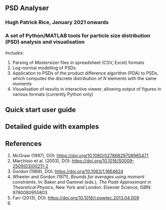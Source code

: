 ## **PSD Analyser**

### Hugh Patrick Rice, January 2021 onwards

### **A set of Python/MATLAB tools for particle size distribution (PSD) analysis and visualisation**

*Includes:*
1. Parsing of *Mastersizer* files in spreadsheet (CSV, Excel) formats
2. Log-normal modelling of PSDs
3. Application to PSDs of the product difference algorithm (PDA) to PSDs, which computes the discrete distribution of *N* elements with the same moments
4. Visualisation of results in interactive viewer, allowing output of figures in various formats (currently Python only)

## Quick start user guide

## Detailed guide with examples

## References

1. McGraw (1997), DOI: https://doi.org/10.1080/02786829708965471
2. Marchisio et al. (2003), DOI: https://doi.org/10.1016/S0009-2509(03)00211-2
3. Gordon (1968), DOI: https://doi.org/10.1063/1.1664624
4. Wheeler and Gordon (1971), *Bounds for averages using moment constraints*, In: Baker and Gammel (eds.), *The Padé Approximant in Theoretical Physics*, New York and London: Elsevier Science, ISBN: 9780080955803
5. Farr (2013), DOI: https://doi.org/10.1016/j.powtec.2013.04.009
6. 
